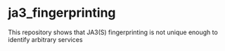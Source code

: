 # ja3_fingerprinting
This repository shows that JA3(S) fingerprinting is not unique enough to identify arbitrary services
